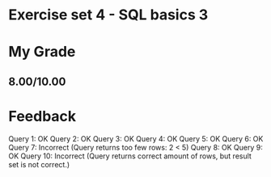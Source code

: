# Exercise set 4 - SQL basics 3

# My Grade
## 8.00/10.00

# Feedback
Query 1: OK
Query 2: OK
Query 3: OK
Query 4: OK
Query 5: OK
Query 6: OK
Query 7: Incorrect (Query returns too few rows: 2 < 5)
Query 8: OK
Query 9: OK
Query 10: Incorrect (Query returns correct amount of rows, but result set is not correct.)